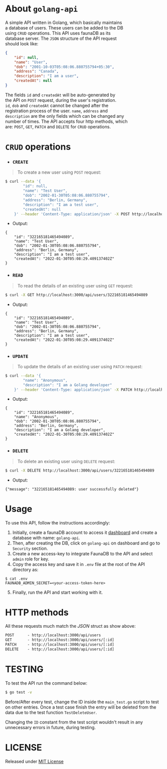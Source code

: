# About `golang-api`
A simple API written in Golang, which basically maintains  
a database of users. These users can be added to the DB  
using `CRUD` operations. This API uses faunaDB as its  
database server. The `JSON` structure of the API request  
should look like:  
```JSON
{
	"id": null,
	"name": "User",
	"dob": "2001-10-03T05:08:06.880755794+05:30",
	"address": "Canada",
	"description": "I am a user",
	"createdAt": null
}
```
The fields `id` and `createdAt` will be auto-generated by  
the API on `POST` request, during the user's registration.  
`id`, `dob` and `createdAt` cannot be changed after the  
registration process of the user. `name`, `address` and  
`description` are the only fields which can be changed any  
number of times. The API accepts four http methods, which  
are: `POST`, `GET`, `PATCH` and `DELETE` for `CRUD` operations.  

# `CRUD` operations

- ### `CREATE`
> To create a new user using `POST` request:
```bash
$ curl --data '{
        "id": null,
        "name": "Test User",
        "dob": "2002-01-30T05:08:06.880755794",
        "address": "Berlin, Germany",
        "description": "I am a test user",
        "createdAt": null
    }' --header 'Content-Type: application/json' -X POST http://localhost:3000/api/users
```
- Output:
```console
{
	"id": "322165181465494089",
	"name": "Test User",
	"dob": "2002-01-30T05:08:06.880755794",
	"address": "Berlin, Germany",
	"description": "I am a test user",
	"createdAt": "2022-01-30T05:08:29.409137402Z"
}
```

- ### `READ`
> To read the details of an existing user using `GET` request:
```bash
$ curl -X GET http://localhost:3000/api/users/322165181465494089
```
- Output:
```console
{
	"id": "322165181465494089",
	"name": "Test User",
	"dob": "2002-01-30T05:08:06.880755794",
	"address": "Berlin, Germany",
	"description": "I am a test user",
	"createdAt": "2022-01-30T05:08:29.409137402Z"
}
```

- ### `UPDATE`
> To update the details of an existing user using `PATCH` request:
```bash
$ curl --data '{
        "name": "Anonymous",
		"description": "I am a Golang developer"
    }' --header 'Content-Type: application/json' -X PATCH http://localhost:3000/api/users/322165181465494089
```
- Output:
```console
{
	"id": "322165181465494089",
	"name": "Anonymous",
	"dob": "2002-01-30T05:08:06.880755794",
	"address": "Berlin, Germany",
	"description": "I am a Golang developer",
	"createdAt": "2022-01-30T05:08:29.409137402Z"
}
```

- ### `DELETE`
> To delete an existing user using `DELETE` request:
```bash
$ curl -X DELETE http://localhost:3000/api/users/322165181465494089
```
- Output:
```console
{"message": "322165181465494089: user successfully deleted"}
```

# Usage
To use this API, follow the instructions accordingly:
1. Initially, create a faunaDB account to access it
[dashboard](https://dashboard.fauna.com/) and create a database with name: `golang-api`.
2. Then, after creating the DB, click on `golang-api`
on dashboard and go to `Security` section.
3. Create a new access-key to integrate FaunaDB
to the API and select `admin` role for key.
4. Copy the access key and save it in `.env`
file at the root of the API directory as:
```console
$ cat .env
FAUNADB_ADMIN_SECRET=<your-access-token-here>
```
5. Finally, run the API and start working with it.

# HTTP methods
All these requests much match the _JSON_ struct as show above:
```txt
POST      - http://localhost:3000/api/users 
GET       - http://localhost:3000/api/users/[:id]
PATCH     - http://localhost:3000/api/users/[:id]
DELETE    - http://localhost:3000/api/users/[:id]
```

# TESTING
To test the API run the command below:
```bash
$ go test -v
```
Before/After every test, change the ID
inside the `main_test.go` script to test
on other entries. Once a test case finish
the entry will be deleted from the data
due to the test function `TestDeleteUser`.

Changing the `ID` constant from the test
script wouldn't result in any unnecessary
errors in future, during testing.

# LICENSE
Released under [MIT License](https://github.com/sreekesari-vangeepuram/golang-api/blob/main/LICENSE)

